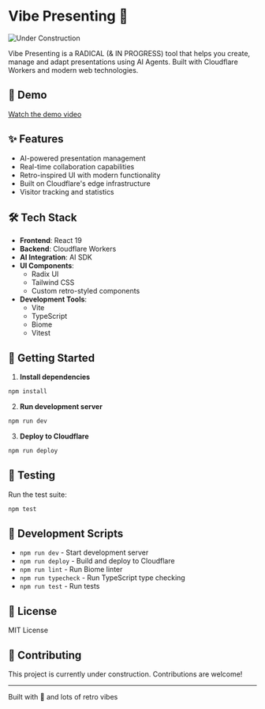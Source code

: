# Vibe Presenting 🌈

![Under Construction](https://img.shields.io/badge/Status-Under%20Construction-yellow)

Vibe Presenting is a RADICAL (& IN PROGRESS) tool that helps you create, manage and adapt presentations using AI Agents. Built with Cloudflare Workers and modern web technologies.

## 📼 Demo

[Watch the demo video](./vibe-presenting.mp4)

## ✨ Features

- AI-powered presentation management
- Real-time collaboration capabilities
- Retro-inspired UI with modern functionality
- Built on Cloudflare's edge infrastructure
- Visitor tracking and statistics

## 🛠️ Tech Stack

- **Frontend**: React 19
- **Backend**: Cloudflare Workers
- **AI Integration**: AI SDK
- **UI Components**:
  - Radix UI
  - Tailwind CSS
  - Custom retro-styled components
- **Development Tools**:
  - Vite
  - TypeScript
  - Biome
  - Vitest

## 🚀 Getting Started

1. **Install dependencies**
```bash
npm install
```

2. **Run development server**
```bash
npm run dev
```

3. **Deploy to Cloudflare**
```bash
npm run deploy
```

## 🧪 Testing

Run the test suite:
```bash
npm test
```

## 🔧 Development Scripts

- `npm run dev` - Start development server
- `npm run deploy` - Build and deploy to Cloudflare
- `npm run lint` - Run Biome linter
- `npm run typecheck` - Run TypeScript type checking
- `npm run test` - Run tests

## 📝 License

MIT License

## 🌟 Contributing

This project is currently under construction. Contributions are welcome!

---
Built with 💖 and lots of retro vibes
